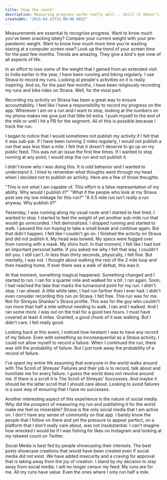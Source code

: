```yaml
---
title: Stop the count!
description: Measuring progress works really well... Until it doesn't.
createdAt: "2021-04-21T12:00:00.001Z"
---
```

Measurements are essential to recognize progress. Want to know much you've been snacking lately? Compare your current weight with your pre-pandemic weight. Want to know how much more time you're wasting staring at a computer screen now? Look up the trend of your screen time for the past few months. Trends are amazing. They give a bird's eye view of all aspects of life.
  
In an effort to lose some of the weight that I gained from an extended visit to India earlier in the year, I have been running and biking regularly. I use Strava to record my runs. Looking at people's activities on it is really inspiring. And so, for the past few months, I have been religiously recording my runs and bike rides on Strava. Well, for the most part.  
  
Recording my activity on Strava has been a great way to ensure accountability. I feel like I have a responsibility to record my progress on the app. Whenever I am on a run and I want to stop, looking at the numbers on my phone makes me give just that little bit extra. I push myself to the end of the mile or until I hit a PB for the segment. All of this is possible because I track the run.  

I began to notice that I would sometimes not publish my activity if I felt that it was sub-par. If I have been running 2 miles regularly, I would not publish a run that was less than a mile. I felt that it doesn't deserve to go up on my public feed. This was not an issue the first few times. If I wanted to stop running at any point, I would stop the run and not publish it.  

I didn't know why I was doing this. It is odd behavior and I wanted to understand it. I tried to remember what thoughts went through my head when I decided not to publish an activity. Here are a few of those thoughts.  

"This is not what I am capable of. This effort is a false representation of my ability. Why would I publish it?"
"What if the people who look at my Strava post see my low mileage for this run?"
"A 0.5 mile run isn't really a run anyway. Why publish it?"

Yesterday, I was running along my usual route and I started to feel tired. I wanted to stop. I started to feel the weight of yet another sub-mile run that would go unrecorded. I felt demoralized. I stopped running and started to walk. I paused the run hoping to take a small break and continue again. But that didn't happen. I felt like I couldn't go on. I finished the activity on Strava and did not publish it. My head was bowed. My specs were fogged over from running with a mask. My shins hurt. In that moment, I felt like I had lost an important personal battle. If you asked me why I felt that way, I couldn't tell you. I still can't. In less than thirty seconds, physically, I felt fine. But mentally, I was not. I thought about walking the rest of the 2 mile loop and then heading home. If ever there was a walk of defeat, this was it. 

At that moment, something magical happened. Something changed and I started to run. I ran for a quarter mile and walked for a bit. I ran again. Soon, I had reached the lake that marks the turnaround point for my run. I didn't stop. I ran ahead.  A little while later, I had run farther than I ever had. I didn't even consider recording this run on Strava. I felt free. This run was for me. Not for Shreyas Shankar's Strava profile. This was for the guy who couldn't run more than half a mile without needing to walk. I ran and I walked. And I ran some more. I was out on the trail for a good two hours. I must have covered at least 4 miles. Granted, a good chunk of it was walking. But I didn't care. I felt really good. 

Looking back at this event, I noticed how hesitant I was to have any record of my failure. Even with something as inconsequential as a Strava activity, I could not allow myself to record a failure. When I continued the run, there was still the probability of failure. But I just took away the probability of a record of failure.

I've spent my entire life assuming that everyone in the world walks around with The Scroll of Shreyas' Failures and their job is to record, talk about and humiliate me for every failure. I guess the world does not revolve around me. If there is a scroll it is The Scroll of Shreyas' Successes. And maybe it should be the latter scroll that I should care about. Looking to avoid failures is a sure way of ensuring that I have no successes. 

Another interesting aspect of this experience is the nature of social media. Why did the prospect of measuring my run and publishing it for the world make me feel so miserable? Strava is the only social media that I am active on. I don't have any sense of community on that app. I barely know the people that I follow on there and yet the pressure to appear perfect, on a platform that I don't really care about, was not insubstantial. I can't imagine how wrecked I would be if I was fishing for likes on Instagram and looking at my retweet count on Twitter.

Social Media is best fed by people showcasing their interests. The best posts showcase creations that would have been created even if social media did not exist. We have added insecurity and a craving for approval that is taking away from the joy of creation. I stand by my decision to stay away from social media. I will no longer censor my feed. My runs are for me. All my runs have value. Even the ones where I only run half a mile.
